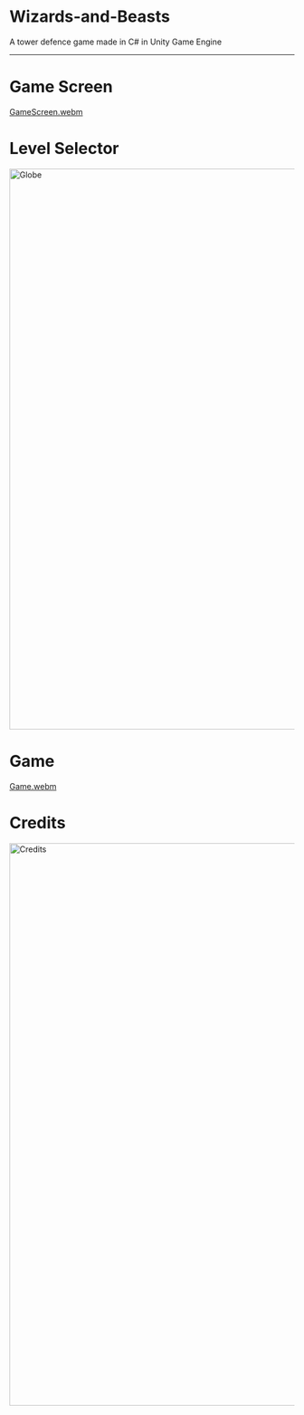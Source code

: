 # Wizards-and-Beasts
A tower defence game made in C# in Unity Game Engine
___

# Game Screen
[GameScreen.webm](https://user-images.githubusercontent.com/10160023/197286370-bcc8e944-73ea-4836-9b86-430fd10e9544.webm)

# Level Selector
<img width="991" alt="Globe" src="https://user-images.githubusercontent.com/10160023/197282031-70e6c2c8-1ea8-4e8b-aa1d-60c76672781f.png">

# Game
[Game.webm](https://user-images.githubusercontent.com/10160023/197286386-a0b48637-eecf-4513-931b-43c666f6cb07.webm)

# Credits
<img width="994" alt="Credits" src="https://user-images.githubusercontent.com/10160023/197282026-8b9fb7d1-342d-44d1-b62f-6a901d63f7ff.png">
